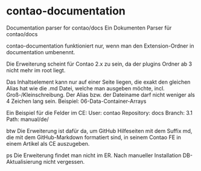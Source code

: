 contao-documentation
====================

Documentation parser for contao/docs
Ein Dokumenten Parser für contao/docs


contao-documentation funktioniert nur, wenn man den Extension-Ordner in documentation umbenennt.

Die Erweiterung scheint für Contao 2.x zu sein, da der plugins Ordner ab 3 nicht mehr im root liegt.

Das Inhaltselement kann nur auf einer Seite liegen, die exakt den gleichen Alias hat wie die .md Datei, welche man ausgeben möchte, incl. Groß-/Kleinschreibung. Der Alias bzw. der Dateiname darf nicht weniger als 4 Zeichen lang sein. Beispiel: 06-Data-Container-Arrays

Ein Beispiel für die Felder im CE:
User: contao
Repository: docs
Branch: 3.1
Path: manual/de/

btw Die Erweiterung ist dafür da, um GitHub Hilfeseiten mit dem Suffix md, die mit dem GitHub-Markdown formatiert sind, in seinem Contao FE in einem Artikel als CE auszugeben.

ps Die Erweiterung findet man nicht im ER. Nach manueller Installation DB-Aktualisierung nicht vergessen.
